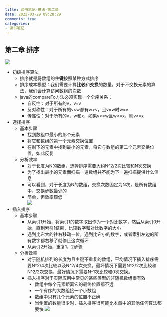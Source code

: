 ```yaml
---
title: 读书笔记-算法-第二章
date: 2022-03-29 09:28:29
comments: true
categories: 
- 读书笔记
---
```


## 第二章 排序

![](basesort.png)
- 初级排序算法
    - 排序就是将数组的**主键**按照某种方式排序
    - 排序成本模型：我们需要计算**比较**和**交换**的数量。对于不交换元素的算法，我们会计算访问数组的次数
    - java的compareTo方法必须实现一个全序关系：
        - 自反性：对于所有的v，v=v
        - 反对称性：对于所有的v<w都有w>v，且v=w时w=v
        - 传递性：对于所有的v，w和x，如果v<=w且w<=x，则v<=x
- 选择排序
    - 基本步骤
        - 找到数组中最小的那个元素
        - 将它和数组的第一个元素交换位置
        - 在剩下的元素中找到最小的元素，将它与数组的第二个元素交换位置，如此反复
    - 分析效率
        - 对于长度为N的数组，选择排序需要大约N^2/2次比较和N次交换
        - 为了找出最小的元素而扫描一遍数组并不能为下一遍扫描提供什么信息
        - 可以看到，对于长度为N的数组，交换次数固定为N次，是所有数组中，交换步数最少的
        - 简单，但效率颇低  
        ![](selectsort.png) 
- 插入排序
    - 基本步骤
        - 从索引1开始，将索引1的数字取出作为一个对比数字，然后从索引0开始，直到索引1结束，比较数字和对比数字的大小
        - 遇到比它大的往右移动一位，遇到比它小的数字，或者索引左边的所有数字都右移了就停止这次循环
        - 从索引2开始，重复1，2步骤
    - 分析效率
        - 对于随机排列的长度为且主键不重复的数组，平均情况下插入排序需要N^2/4次比较以及N^2/4次交换。最坏情况下需要N^2/2次比较和N^2/2次交换，最好情况下需要N-1次比较和0次交换。
        - 插入排序对于实际应用中常见的某些类型的非随机数组很有效
            - 数组中每个元素距离它的最终位置都不远
            - 一个有序的大数组接一个小数组
            - 数组中只有几个元素的位置不正确
            - 当倒置的数量很少时，插入排序很可能比本章中的其他任何算法都要快
            ![](insertsort.png)
      
          
